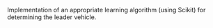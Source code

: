 Implementation of an appropriate learning algorithm (using Scikit) for determining the leader vehicle.